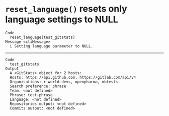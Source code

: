 # `reset_language()` resets only language settings to NULL

    Code
      reset_language(test_gitstats)
    Message <cliMessage>
      i Setting language parameter to NULL.

---

    Code
      test_gitstats
    Output
      A <GitStats> object for 2 hosts:
      Hosts: https://api.github.com, https://gitlab.com/api/v4
      Organisations: r-world-devs, openpharma, mbtests
      Search preference: phrase
      Team: <not defined>
      Phrase: test-phrase
      Language: <not defined>
      Repositories output: <not defined>
      Commits output: <not defined>

